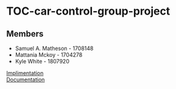 # TOC-car-control-group-project
## Members
- Samuel A. Matheson - 1708148 
- Mattania Mckoy - 1704278
- Kyle White - 1807920

[Implimentation](https://anthonym01.github.io/TOC-car-control-group-project/)   
[Documentation](https://github.com/anthonym01/TOC-car-control-group-project/blob/main/docs/res/TOC_write_up.pdf)
